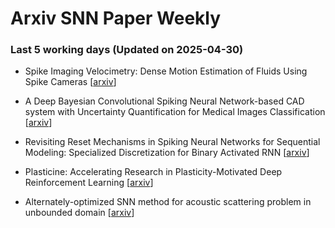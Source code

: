 # Arxiv SNN Paper Weekly


 ### **Last 5 working days (Updated on 2025-04-30)** 


- Spike Imaging Velocimetry: Dense Motion Estimation of Fluids Using Spike Cameras [[arxiv](https://arxiv.org/abs/2504.18864)]

- A Deep Bayesian Convolutional Spiking Neural Network-based CAD system with Uncertainty Quantification for Medical Images Classification [[arxiv](https://arxiv.org/abs/2504.17819)]

- Revisiting Reset Mechanisms in Spiking Neural Networks for Sequential Modeling: Specialized Discretization for Binary Activated RNN [[arxiv](https://arxiv.org/abs/2504.17751)]

- Plasticine: Accelerating Research in Plasticity-Motivated Deep Reinforcement Learning [[arxiv](https://arxiv.org/abs/2504.17490)]

- Alternately-optimized SNN method for acoustic scattering problem in unbounded domain [[arxiv](https://arxiv.org/abs/2504.16523)]

